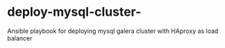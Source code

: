 # deploy-mysql-cluster-
Ansible playbook for deploying mysql galera cluster with HAproxy as  load balancer 
